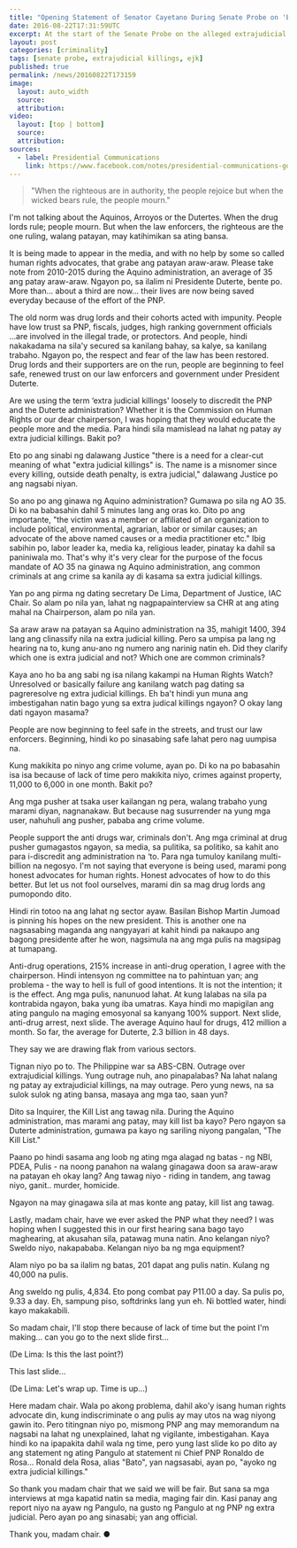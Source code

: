```yaml
---
title: "Opening Statement of Senator Cayetano During Senate Probe on 'EJK'"
date: 2016-08-22T17:31:59UTC
excerpt: At the start of the Senate Probe on the alleged extrajudicial killings, Senator Allan Peter Cayetano made his opening statement on 22 August 2016.
layout: post
categories: [criminality]
tags: [senate probe, extrajudicial killings, ejk]
published: true
permalink: /news/20160822T173159
image:
  layout: auto_width
  source: 
  attribution: 
video:
  layout: [top | bottom]
  source: 
  attribution: 
sources:
  - label: Presidential Communications
    link: https://www.facebook.com/notes/presidential-communications-government-of-the-philippines/opening-statement-of-senator-alan-cayetano-during-the-senate-probe-on-extrajudic/1417650184931305
---
```

    
> "When the righteous are in authority, the people rejoice but when the wicked bears rule, the people mourn."

I'm not talking about the Aquinos, Arroyos or the Dutertes. When the drug lords rule; people mourn. But when the law enforcers, the righteous are the one ruling, walang patayan, may katihimikan sa ating bansa. 

It is being made to appear in the media, and with no help by some so called human rights advocates, that grabe ang patayan araw-araw. Please take note from 2010-2015 during the Aquino administration, an average of 35 ang patay araw-araw. Ngayon po, sa ilalim ni Presidente Duterte, bente po. More than... about a third are now... their lives are now being saved everyday because of the effort of the PNP. 

The old norm was drug lords and their cohorts acted with impunity. People have low trust sa PNP, fiscals, judges, high ranking government officials ...are involved in the illegal trade, or protectors. And people, hindi nakakadama na sila'y secured sa kanilang bahay, sa kalye, sa kanilang trabaho. Ngayon po, the respect and fear of the law has been restored. Drug lords and their supporters are on the run, people are beginning to feel safe, renewed trust on our law enforcers and government under President Duterte.

Are we using the term ‘extra judicial killings' loosely to discredit the PNP and the Duterte administration? Whether it is the Commission on Human Rights or our dear chairperson, I was hoping that they would educate the people more and the media. Para hindi sila mamislead na lahat ng patay ay extra judicial killings. Bakit po?  

Eto po ang sinabi ng dalawang Justice "there is a need for a clear-cut meaning of what "extra judicial killings" is. The name is a misnomer since every killing, outside death penalty, is extra judicial," dalawang Justice po ang nagsabi niyan.

So ano po ang ginawa ng Aquino administration? Gumawa po sila ng AO 35. Di ko na babasahin dahil 5 minutes lang ang oras ko. Dito po ang importante, "the victim was a member or affiliated of an organization to include political, environmental, agrarian, labor or similar causes; an advocate of the above named causes or a media practitioner etc." Ibig sabihin po, labor leader ka, media ka, religious leader, pinatay ka dahil sa paniniwala mo.
That's why it's very clear for the purpose of the focus mandate of AO 35 na ginawa ng Aquino administration, ang common criminals at ang crime sa kanila ay di kasama sa extra judicial killings.

Yan po ang pirma ng dating secretary De Lima, Department of Justice, IAC Chair. So alam po nila yan, lahat ng nagpapainterview sa CHR at ang ating mahal na Chairperson, alam po nila yan. 

Sa araw araw na patayan sa Aquino administration na 35, mahigit 1400, 394 lang ang clinassify nila na extra judicial killing. Pero sa umpisa pa lang ng hearing na to, kung anu-ano ng numero ang narinig natin eh. Did they clarify which one is extra judicial and not? Which one are common criminals?

Kaya ano ho ba ang sabi ng isa nilang kakampi na Human Rights Watch? Unresolved or basically failure ang kanilang watch pag dating sa pagreresolve ng extra judicial killings. Eh ba't hindi yun muna ang imbestigahan natin bago yung sa extra judical killings ngayon? O okay lang dati ngayon masama?

People are now beginning to feel safe in the streets, and trust our law enforcers. Beginning, hindi ko po sinasabing safe lahat pero nag uumpisa na.

Kung makikita po ninyo ang crime volume, ayan po. Di ko na po babasahin isa isa because of lack of time pero makikita niyo, crimes against property, 11,000 to 6,000 in one month. Bakit po?

Ang mga pusher at tsaka user kailangan ng pera, walang trabaho yung marami diyan, nagnanakaw. But because nag susurrender na yung mga user, nahuhuli ang pusher, pababa ang crime volume.

People support the anti drugs war, criminals don't. Ang mga criminal at drug pusher gumagastos ngayon, sa media, sa pulitika, sa politiko, sa kahit ano para i-discredit ang administration na ‘to. Para nga tumuloy kanilang multi-billion na negosyo. I'm not saying that everyone is being used, marami pong honest advocates for human rights. Honest advocates of how to do this better. But let us not fool ourselves, marami din sa mag drug lords ang pumopondo dito. 

Hindi rin totoo na ang lahat ng sector ayaw. Basilan Bishop Martin Jumoad is pinning his hopes on the new president. This is another one na nagsasabing maganda ang nangyayari at  kahit hindi pa nakaupo ang bagong presidente after he won, nagsimula na ang mga pulis na magsipag at tumapang. 

Anti-drug operations, 215% increase in anti-drug operation, I agree with the chairperson. Hindi intensyon ng committee na to pahintuan yan; ang problema - the way to hell is full of good intentions. It is not the intention; it is the effect. Ang mga pulis, nanunuod lahat. At kung lalabas na sila pa kontrabida ngayon, baka yung iba umatras. Kaya hindi mo mapigilan ang ating pangulo na maging emosyonal sa kanyang 100% support. Next slide, anti-drug arrest, next slide.
The average Aquino haul for drugs, 412 million a month. So far, the average for Duterte, 2.3 billion in 48 days.

They say we are drawing flak from various sectors. 

Tignan niyo po to. The Philippine war sa ABS-CBN. Outrage over extrajudicial killings. Yung outrage nuh, ano pinapalabas? Na lahat nalang ng patay ay extrajudicial killings, na may outrage. Pero yung news, na sa sulok sulok ng ating bansa, masaya ang mga tao, saan yun?

Dito sa Inquirer, the Kill List ang tawag nila. During the Aquino administration, mas marami ang patay, may kill list ba kayo? Pero ngayon sa Duterte administration, gumawa pa kayo ng sariling niyong pangalan, "The Kill List."

Paano po hindi sasama ang loob ng ating mga alagad ng batas - ng NBI, PDEA, Pulis - na noong panahon na walang ginagawa doon sa araw-araw na patayan eh okay lang? Ang tawag niyo - riding in tandem, ang tawag niyo, ganit.. murder, homicide.

Ngayon na may ginagawa sila at mas konte ang patay, kill list ang tawag.

Lastly, madam chair, have we ever asked the PNP what they need? I was hoping when I suggested this in our first hearing sana bago tayo maghearing, at akusahan sila, patawag muna natin. Ano kelangan niyo? Sweldo niyo, nakapababa. Kelangan niyo ba ng mga equipment?

Alam niyo po ba sa ilalim ng batas, 201 dapat ang pulis natin. Kulang ng 40,000 na pulis. 

Ang sweldo ng pulis, 4,834. Eto pong combat pay P11.00 a day. Sa pulis po, 9.33 a day. Eh, sampung piso, softdrinks lang yun eh. Ni bottled water, hindi kayo makakabili. 

So madam chair, I'll stop there because of lack of time but the point I'm making... can you go to the next slide first... 

(De Lima: Is this the last point?) 

This last slide... 

(De Lima: Let's wrap up. Time is up...)

Here madam chair. Wala po akong problema, dahil ako'y isang human rights advocate din, kung indiscriminate o ang pulis ay may utos na wag niyong gawin ito. Pero titingnan niyo po, mismong PNP ang may memorandum na nagsabi na lahat ng unexplained, lahat ng vigilante, imbestigahan. Kaya hindi ko na ipapakita dahil wala ng time, pero yung last slide ko po dito ay ang statement ng ating Pangulo at statement ni Chief PNP Ronaldo de Rosa... Ronald dela Rosa, alias "Bato", yan nagsasabi, ayan po, "ayoko ng extra judicial killings." 

So thank you madam chair that we said we will be fair. But sana sa mga interviews at mga kapatid natin sa media, maging fair din. Kasi panay ang report niyo na ayaw ng Pangulo, na gusto ng Pangulo at ng PNP ng extra judicial. Pero ayan po ang sinasabi; yan ang official. 

Thank you, madam chair.
&#x25cf;
